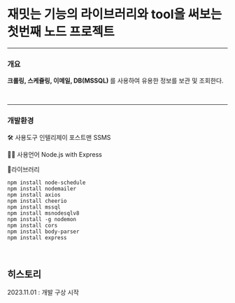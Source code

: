 # 재밋는 기능의 라이브러리와 tool을 써보는 첫번째 노드 프로젝트

<hr>

<h3>개요</h3>

<b>크롤링, 스케쥴링, 이메일, DB(MSSQL) </b> 를 사용하여 유용한 정보를 보관 및 조회한다.

</br>
<hr>
<h3>개발환경</h3>


🛠️ 사용도구
인텔리제이
포스트맨
SSMS

🧑‍💻 사용언어
Node.js with Express



📘라이브러리
```
npm install node-schedule
npm install nodemailer
npm install axios
npm install cheerio
npm install mssql
npm install msnodesqlv8
npm install -g nodemon
npm install cors
npm install body-parser
npm install express
```
</br>
<h2>히스토리</h2>
2023.11.01 : 개발 구상 시작

